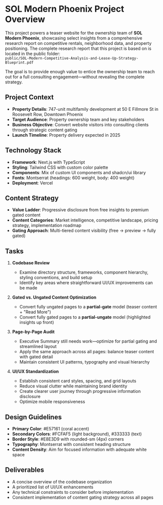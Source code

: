 # SOL Modern Phoenix Project Overview

This project powers a teaser website for the ownership team of **SOL Modern Phoenix**, showcasing select insights from a comprehensive research report on competitive rentals, neighborhood data, and property positioning. The complete research report that this project is based on is located in the public folder:  
`public/SOL-Modern-Competitive-Analysis-and-Lease-Up-Strategy-Blueprint.pdf`  

The goal is to provide enough value to entice the ownership team to reach out for a full consulting engagement—without revealing the complete strategy.

## Project Context
- **Property Details**: 747-unit multifamily development at 50 E Fillmore St in Roosevelt Row, Downtown Phoenix
- **Target Audience**: Property ownership team and key stakeholders
- **Business Objective**: Convert website visitors into consulting clients through strategic content gating
- **Launch Timeline**: Property delivery expected in 2025

## Technology Stack
- **Framework**: Next.js with TypeScript
- **Styling**: Tailwind CSS with custom color palette
- **Components**: Mix of custom UI components and shadcn/ui library
- **Fonts**: Montserrat (headings: 600 weight, body: 400 weight)
- **Deployment**: Vercel

## Content Strategy
- **Value Ladder**: Progressive disclosure from free insights to premium gated content
- **Content Categories**: Market intelligence, competitive landscape, pricing strategy, implementation roadmap
- **Gating Approach**: Multi-tiered content visibility (free → preview → fully gated)

## Tasks
1. **Codebase Review**  
   - Examine directory structure, frameworks, component hierarchy, styling conventions, and build setup  
   - Identify key areas where straightforward UI/UX improvements can be made

2. **Gated vs. Ungated Content Optimization**  
   - Convert fully ungated pages to a **partial-gate** model (teaser content + "Read More")  
   - Convert fully gated pages to a **partial-ungate** model (highlighted insights up front)

3. **Page-by-Page Audit**  
   - Executive Summary still needs work—optimize for partial gating and streamlined layout  
   - Apply the same approach across all pages: balance teaser content with gated detail
   - Maintain consistent UI patterns, typography and visual hierarchy

4. **UI/UX Standardization**
   - Establish consistent card styles, spacing, and grid layouts
   - Reduce visual clutter while maintaining brand identity
   - Create clearer user journey through progressive information disclosure
   - Optimize mobile responsiveness

## Design Guidelines
- **Primary Color**: #E57161 (coral accent)
- **Secondary Colors**: #FCFAF5 (light background), #333333 (text)
- **Border Style**: #E8E3D9 with rounded-sm (4px) corners
- **Typography**: Montserrat with consistent heading structure
- **Content Density**: Aim for focused information with adequate white space

## Deliverables
- A concise overview of the codebase organization
- A prioritized list of UI/UX enhancements
- Any technical constraints to consider before implementation
- Consistent implementation of content gating strategy across all pages